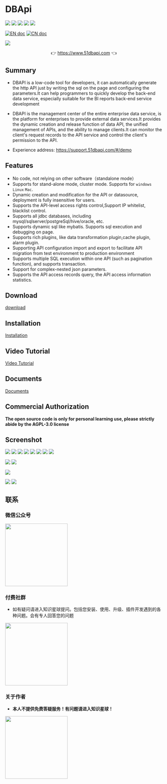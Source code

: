 # DBApi

![](https://gitee.com/freakchicken/db-api/badge/star.svg)
![](https://gitee.com/freakchicken/db-api/badge/fork.svg?theme=gvp)
![](https://img.shields.io/github/stars/freakchick/DBApi.svg?logo=GitHub)
![](https://img.shields.io/github/forks/freakchick/DBApi.svg?logo=GitHub)
![](https://img.shields.io/github/watchers/freakchick/DBApi.svg?logo=GitHub)

[![EN doc](https://img.shields.io/badge/document-English-blue.svg)](README.md)
[![CN doc](https://img.shields.io/badge/文档-中文版-blue.svg)](README_zh_CN.md)

![](https://freakchicken.gitee.io/images/dbApi//logo.png)

<p align="center">
	👉 <a target="_blank" href="https://www.51dbapi.com">https://www.51dbapi.com</a>  👈
</p>

## Summary

- DBAPI is a low-code tool for developers, it can automatically generate the http API just by writing the sql on the page and configuring the parameters.It can help programmers to quickly develop the back-end data service, especially suitable for the BI reports back-end service development
- DBAPI is the management center of the entire enterprise data service, is the platform for enterprises to provide external data services.It provides the dynamic creation and release function of data API, the unified management of APIs, and the ability to manage clients.It can monitor the client's request records to the API service and control the client's permission to the API.

- Experience address:  <a target="_blank" href="https://support.51dbapi.com/#/demo">https://support.51dbapi.com/#/demo</a>

## Features
- No code, not relying on other software（standalone mode）
- Supports for stand-alone mode, cluster mode. Supports for `windows` `Linux` `Mac`.
- Dynamic creation and modification for the API or datasource, deployment is fully insensitive for users.
- Supports the API-level access rights control,Support IP whitelist, blacklist control.
- Supports all jdbc databases, including mysql/sqlserver/postgreSql/hive/oracle, etc.
- Supports dynamic sql like mybatis. Supports sql execution and debugging on page.
- Supports rich plugins, like data transformation plugin,cache plugin, alarm plugin.
- Supporting API configuration import and export to facilitate API migration from test environment to production environment
- Supports multiple SQL execution within one API (such as pagination function), and supports transaction.
- Support for complex-nested json parameters.
- Supports the API access records query, the API access information statistics.

## Download
[download](https://www.51dbapi.com/v4.0.0/download/)

## Installation
[Installation](https://www.51dbapi.com/v4.0.0/install/)

## Video Tutorial
[Video Tutorial](https://www.bilibili.com/video/BV1pM411k74m)

## Documents
[Documents](https://www.51dbapi.com)

## Commercial Authorization

**The open source code is only for personal learning use, please strictly abide by the AGPL-3.0 license**

## Screenshot
![](https://freakchicken.gitee.io/images/dbApi/20230523/create_ds_page.png)
![](https://freakchicken.gitee.io/images/dbApi/20230523/ds_page.png)
![](https://freakchicken.gitee.io/images/dbApi/20230523/group_more.png)
![](https://freakchicken.gitee.io/images/dbApi/20230523/api_basic.png)
![](https://freakchicken.gitee.io/images/dbApi/20230523/api_executor.png)
![](https://freakchicken.gitee.io/images/dbApi/20230523/api_plugin.png)
![](https://freakchicken.gitee.io/images/dbApi/20230523/sql_debug.png)
![](https://freakchicken.gitee.io/images/dbApi/20230523/private_api_request.png)

![](https://freakchicken.gitee.io/images/dbApi/20230523/create_client_page.png)
![](https://freakchicken.gitee.io/images/dbApi/20230523/client_auth_page.png)

![](https://freakchicken.gitee.io/images/dbApi/20230523/ip_firewall.png)

![](https://freakchicken.gitee.io/images/dbApi/20230523/monitor.png)
![](https://freakchicken.gitee.io/images/dbApi/20230523/api_record_search.png)


## 联系

### 微信公众号

<img src="https://freakchicken.gitee.io/images/dbApi/wechat.jpg" width = "200px" />

### 付费社群
- 如有疑问请进入知识星球提问。包括您安装、使用、升级、插件开发遇到的各种问题。会有专人回答您的问题

<img src="https://freakchicken.gitee.io/images/dbApi/planet.jpg" width = "200px" />


### 关于作者
- **本人不提供免费答疑服务！有问题请进入知识星球！**

<img align="center" width="200px" src="https://freakchicken.gitee.io/images/wechat.png"/>


